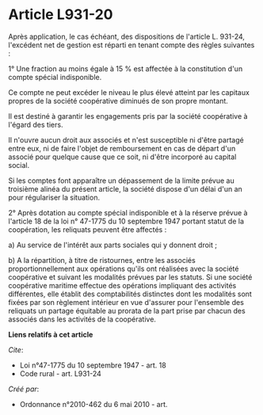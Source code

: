 # Article L931-20

Après application, le cas échéant, des dispositions de l'article L. 931-24, l'excédent net de gestion est réparti en tenant
compte des règles suivantes : 

1° Une fraction au moins égale à 15 % est affectée à la constitution d'un compte spécial indisponible. 

Ce compte ne peut excéder le niveau le plus élevé atteint par les capitaux propres de la société coopérative diminués de son
propre montant. 

Il est destiné à garantir les engagements pris par la société coopérative à l'égard des tiers. 

Il n'ouvre aucun droit aux associés et n'est susceptible ni d'être partagé entre eux, ni de faire l'objet de remboursement en
cas de départ d'un associé pour quelque cause que ce soit, ni d'être incorporé au capital social. 

Si les comptes font apparaître un dépassement de la limite prévue au troisième alinéa du présent article, la société dispose
d'un délai d'un an pour régulariser la situation. 

2° Après dotation au compte spécial indisponible et à la réserve prévue à l'article 18 de la loi n° 47-1775 du 10 septembre
1947 portant statut de la coopération, les reliquats peuvent être affectés : 

a) Au service de l'intérêt aux parts sociales qui y donnent droit ; 

b) A la répartition, à titre de ristournes, entre les associés proportionnellement aux opérations qu'ils ont réalisées avec
la société coopérative et suivant les modalités prévues par les statuts. Si une société coopérative maritime effectue des
opérations impliquant des activités différentes, elle établit des comptabilités distinctes dont les modalités sont fixées par
son règlement intérieur en vue d'assurer pour l'ensemble des reliquats un partage équitable au prorata de la part prise par
chacun des associés dans les activités de la coopérative.

**Liens relatifs à cet article**

_Cite_:

  - Loi n°47-1775 du 10 septembre 1947 - art. 18
  - Code rural - art. L931-24

_Créé par_:

  - Ordonnance n°2010-462 du 6 mai 2010 - art.
